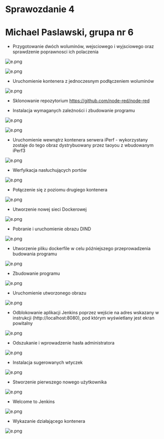 
# Sprawozdanie 4

# Michael Paslawski, grupa nr 6

* Przygotowanie dwóch woluminów, wejsciowego i wyjsciowego oraz sprawdzenie poprawnosci ich polaczenia 

![e.png](https://github.com/InzynieriaOprogramowaniaAGH/MDO2022_S/blob/MP401850/ITE/GCL06/MP401850/Lab04/Screenshot%202022-04-13%20at%2019.15.59.png)

![e.png](https://github.com/InzynieriaOprogramowaniaAGH/MDO2022_S/blob/MP401850/ITE/GCL06/MP401850/Lab04/Screenshot%202022-04-13%20at%2019.16.51.png)

* Uruchomienie kontenera z jednoczesnym podłączeniem woluminów

![e.png](https://github.com/InzynieriaOprogramowaniaAGH/MDO2022_S/blob/MP401850/ITE/GCL06/MP401850/Lab04/Screenshot%202022-04-13%20at%2019.18.03.png)

* Sklonowanie repozytorium https://github.com/node-red/node-red 

* Instalacja wymaganych zależności i zbudowanie programu 

![e.png](https://github.com/InzynieriaOprogramowaniaAGH/MDO2022_S/blob/MP401850/ITE/GCL06/MP401850/Lab04/Screenshot%202022-04-13%20at%2019.35.47.png)

![e.png](https://github.com/InzynieriaOprogramowaniaAGH/MDO2022_S/blob/MP401850/ITE/GCL06/MP401850/Lab04/Screenshot%202022-04-13%20at%2019.36.48.png)

* Uruchomienie wewnątrz kontenera serwera iPerf - wykorzystany zostaje do tego obraz dystrybuowany przez taoyou z wbudowanym iPerf3

![e.png](https://github.com/InzynieriaOprogramowaniaAGH/MDO2022_S/blob/MP401850/ITE/GCL06/MP401850/Lab04/Screenshot%202022-04-13%20at%2019.41.05.png)

* Werfyikacja nasłuchujących portów

![e.png](https://github.com/InzynieriaOprogramowaniaAGH/MDO2022_S/blob/MP401850/ITE/GCL06/MP401850/Lab04/Screenshot%202022-04-13%20at%2019.45.26.png)

* Połączenie się z poziomu drugiego kontenera

![e.png](https://github.com/InzynieriaOprogramowaniaAGH/MDO2022_S/blob/MP401850/ITE/GCL06/MP401850/Lab04/Screenshot%202022-04-13%20at%2019.46.25.png)

* Utworzenie nowej sieci Dockerowej

![e.png](https://github.com/InzynieriaOprogramowaniaAGH/MDO2022_S/blob/MP401850/ITE/GCL06/MP401850/Lab04/Screenshot%202022-04-13%20at%2019.59.39.png)

* Pobranie i uruchomienie obrazu DIND

![e.png](https://github.com/InzynieriaOprogramowaniaAGH/MDO2022_S/blob/MP401850/ITE/GCL06/MP401850/Lab04/Screenshot%202022-04-13%20at%2020.04.03.png)

* Utworzenie pliku dockerfile w celu późniejszego przeprowadzenia budowania programu

![e.png](https://github.com/InzynieriaOprogramowaniaAGH/MDO2022_S/blob/MP401850/ITE/GCL06/MP401850/Lab04/Screenshot%202022-04-13%20at%2020.10.17.png)

* Zbudowanie programu

![e.png](https://github.com/InzynieriaOprogramowaniaAGH/MDO2022_S/blob/MP401850/ITE/GCL06/MP401850/Lab04/Screenshot%202022-04-13%20at%2020.14.18.png)

* Uruchomienie utworzonego obrazu

![e.png](https://github.com/InzynieriaOprogramowaniaAGH/MDO2022_S/blob/MP401850/ITE/GCL06/MP401850/Lab04/Screenshot%202022-04-13%20at%2020.20.11.png)

* Odblokowanie aplikacji Jenkins poprzez wejście na adres wskazany w instrukcji (http://localhost:8080), pod którym wyświetlany jest ekran powitalny

![e.png](https://github.com/InzynieriaOprogramowaniaAGH/MDO2022_S/blob/MP401850/ITE/GCL06/MP401850/Lab04/Screenshot%202022-04-13%20at%2020.20.45.png)

* Odszukanie i wprowadzenie hasła administratora

![e.png](https://github.com/InzynieriaOprogramowaniaAGH/MDO2022_S/blob/MP401850/ITE/GCL06/MP401850/Lab04/Screenshot%202022-04-13%20at%2020.25.58.png)

* Instalacja sugerowanych wtyczek

![e.png](https://github.com/InzynieriaOprogramowaniaAGH/MDO2022_S/blob/MP401850/ITE/GCL06/MP401850/Lab04/Screenshot%202022-04-13%20at%2020.26.23.png)

* Stworzenie pierwszego nowego użytkownika

![e.png](https://github.com/InzynieriaOprogramowaniaAGH/MDO2022_S/blob/MP401850/ITE/GCL06/MP401850/Lab04/Screenshot%202022-04-13%20at%2020.27.26.png)

* Welcome to Jenkins

![e.png](https://github.com/InzynieriaOprogramowaniaAGH/MDO2022_S/blob/MP401850/ITE/GCL06/MP401850/Lab04/Screenshot%202022-04-13%20at%2020.27.52.png)

* Wykazanie działającego kontenera

![e.png](https://github.com/InzynieriaOprogramowaniaAGH/MDO2022_S/blob/MP401850/ITE/GCL06/MP401850/Lab04/Screenshot%202022-04-13%20at%2020.28.22.png)










